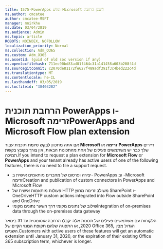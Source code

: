 ```yaml
---
title: 1575-PowerApps וגולש Microsoft לתכנן הרחבה
ms.author: cmcatee
author: cmcatee-MSFT
manager: mnirkhe
ms.date: 03/04/2019
ms.audience: Admin
ms.topic: article
ROBOTS: NOINDEX, NOFOLLOW
localization_priority: Normal
ms.collection: Adm_O365
ms.custom: Adm_O365
ms.assetid: (guid of old soc version if any)
ms.openlocfilehash: 711ec90bd83ad01f464c31a141458a603b208f4d
ms.sourcegitcommit: c2070de81172fe627f489adf391f3c4bed222c4d
ms.translationtype: MT
ms.contentlocale: he-IL
ms.lasthandoff: 03/05/2019
ms.locfileid: "30403202"
---
```

# <a name="powerapps-and-microsoft-flow-plan-extension"></a><span data-ttu-id="4cf26-102">הרחבת תוכנית PowerApps ו- Microsoft זרימה</span><span class="sxs-lookup"><span data-stu-id="4cf26-102">PowerApps and Microsoft Flow plan extension</span></span>

<span data-ttu-id="4cf26-103">אם אתה מתכוון לבקש סיומת תוכנית עבור **Microsoft זרימה** או **PowerApps** דיירים שלך כבר יש משתמשים פעילים של אחת מהתכונות הבאות, אין צורך בקובץ בקשת תמיכה.</span><span class="sxs-lookup"><span data-stu-id="4cf26-103">If you intend to request a plan extension for **Microsoft Flow** or **PowerApps** and your tenant already has active users of one of the following features, there is no need to file a support request.</span></span>

- <span data-ttu-id="4cf26-104">יצירה ופרסום של מחברים מותאמים אישית ב- PowerApps וב -Microsoft זרימה</span><span class="sxs-lookup"><span data-stu-id="4cf26-104">Creation and publication of custom connectors in PowerApps and Microsoft Flow</span></span>
- <span data-ttu-id="4cf26-105">פעולות מותאמות אישית של HTTP משולב זרימה מחוץ SharePoint ו- OneDrive</span><span class="sxs-lookup"><span data-stu-id="4cf26-105">HTTP custom actions integrated into Flow outside SharePoint and OneDrive</span></span>
- <span data-ttu-id="4cf26-106">שילוב של נתונים מקומי דרך השער נתונים מקומי</span><span class="sxs-lookup"><span data-stu-id="4cf26-106">Integration of on-premises data through the on-premises  data gateway</span></span>

<span data-ttu-id="4cf26-107">הלקוחות עם משתמשים פעילים של תכונות אלה יקבלו הרחבה אוטומטית עד 31 בינואר 2020, או התפוגה שלהם תקופת המנוי הקיים של Office 365, הגדול מבין השניים.</span><span class="sxs-lookup"><span data-stu-id="4cf26-107">Customers with active users of these features will get an automatic extension until January 31, 2020, or the expiration of their existing Office 365 subscription term, whichever is longer.</span></span>